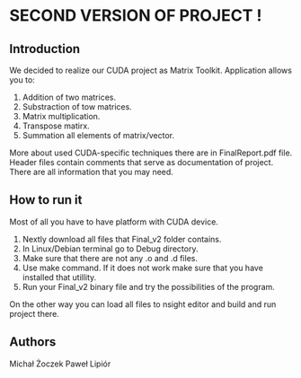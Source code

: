 # SECOND VERSION OF PROJECT !

## Introduction

We decided to realize our CUDA project as Matrix Toolkit. Application allows you to:
  1. Addition of two matrices.
  2. Substraction of tow matrices.
  3. Matrix multiplication.
  4. Transpose matirx.
  5. Summation all elements of matrix/vector. 

More about used CUDA-specific techniques there are in FinalReport.pdf file.
Header files contain comments that serve as documentation of project. There are all information that you may need.

## How to run it

Most of all you have to have platform with CUDA device.

  1. Nextly download all files that Final_v2 folder contains.
  2. In Linux/Debian terminal go to Debug directory.
  3. Make sure that there are not any  .o and .d files.
  4. Use make command. If it does not work make sure that you have installed that utillity.
  5. Run your Final_v2 binary file and try the possibilities of the program.

On the other way you can load all files to nsight editor and build and run project there.

## Authors
Michał Żoczek
Paweł Lipiór

